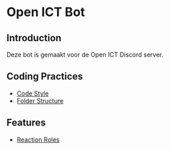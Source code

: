 # Open ICT Bot

## Introduction
Deze bot is gemaakt voor de Open ICT Discord server.

## Coding Practices
- [Code Style](docs/code-style.md)
- [Folder Structure](docs/folder-structure.md)

## Features
- [Reaction Roles](./docs/features/reaction-roles.md)